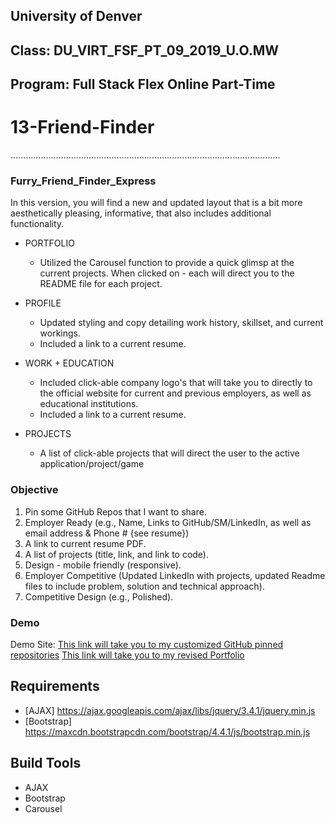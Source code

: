 ## University of Denver 
## Class: DU_VIRT_FSF_PT_09_2019_U.O.MW
## Program: Full Stack Flex Online Part-Time
# 13-Friend-Finder
...........................................................................................................

### Furry_Friend_Finder_Express
In this version, you will find a new and updated layout that is a bit more aesthetically pleasing, informative, that also includes additional functionality.

* PORTFOLIO 
    - Utilized the Carousel function to provide a quick glimsp at the current projects. When clicked on - each will direct you to the README file for each project.

* PROFILE 
    - Updated styling and copy detailing work history, skillset, and current workings.
    - Included a link to a current resume.

* WORK + EDUCATION
    - Included click-able company logo's that will take you to directly to the official website for current and previous employers, as well as educational institutions.
    - Included a link to a current resume.

* PROJECTS
    - A list of click-able projects that will direct the user to the active application/project/game

### Objective
1. Pin some GitHub Repos that I want to share.
2. Employer Ready (e.g., Name, Links to GitHub/SM/LinkedIn, as well as email address & Phone # {see resume})
3. A link to current resume PDF.
4. A list of projects (title, link, and link to code).
5. Design - mobile friendly (responsive).
6. Employer Competitive (Updated LinkedIn with projects, updated Readme files to include problem, solution and technical approach).
7. Competitive Design (e.g., Polished).

### Demo
Demo Site: 
[This link will take you to my customized GitHub pinned repositories](https://github.com/sstott09)
[This link will take you to my revised Portfolio](https://sstott09.github.io/09-Portfolio3/)

## Requirements
 * [AJAX]       https://ajax.googleapis.com/ajax/libs/jquery/3.4.1/jquery.min.js
 * [Bootstrap]  https://maxcdn.bootstrapcdn.com/bootstrap/4.4.1/js/bootstrap.min.js

## Build Tools
 * AJAX
 * Bootstrap
 * Carousel